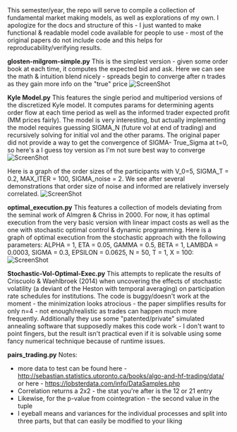 This semester/year, the repo will serve to compile a collection of fundamental market making models, as well as explorations of my own. I apologize for the docs and structure of this - I just wanted to make functional & readable model code available for people to use - most of the original papers do not include code and this helps for reproducability/verifying results. 

**glosten-milgrom-simple.py**
This is the simplest version - given some order book at each time, it computes the expected bid and ask. Here we can see the math & intuition blend nicely - spreads begin to converge after n trades as they gain more info on the "true" price
![ScreenShot](https://drive.google.com/uc?export=view&id=18s2g7-ETOgQ_dNAwFM2qGXg58gop8TzW)

**Kyle Model.py**
This features the single period and multiperiod versions of the discretized Kyle model. It computes params for determining agents order flow at each time period as well as the informed trader expected profit (MM prices fairly). The model is very interesting, but actually implementing the model requires guessing SIGMA_N (future vol at end of trading) and recursively solving for initial vol and the other params. The original paper did not provide a way to get the convergence of SIGMA- True_Sigma at t=0, so here's a I guess toy version as I'm not sure best way to converge
![ScreenShot](https://drive.google.com/uc?export=view&id=1BVKIPqujWb2vA3L-4r8hETevFOpv2omM)

Here is a graph of the order sizes of the participants with V_0=5, SIGMA_T = 0.2, MAX_ITER = 100, SIGMA_noise = 2. We see after several demonstrations that order size of noise and informed are relatively inversely correlated.
![ScreenShot](https://drive.google.com/uc?export=view&id=1Uriq0TB-LOCUhvgGEJJZJz8RLyUYmY5v)

**optimal_execution.py**
This features a collection of models deviating from the seminal work of Almgren & Chriss in 2000. For now, it has optimal execution from the very basic version with linear impact costs as well as the one with stochastic optimal control & dynamic programming. Here is a graph of optimal execution from the stochastic approach with the following parameters: ALPHA = 1, ETA = 0.05, GAMMA = 0.5, BETA = 1, LAMBDA = 0.0003, SIGMA = 0.3, EPSILON = 0.0625, N = 50, T = 1, X = 100:
![ScreenShot](https://drive.google.com/uc?export=view&id=1bO2KBGDsW7c738PQ4fOyMp7GFvv6fYqy)

**Stochastic-Vol-Optimal-Exec.py**
This attempts to replicate the results of Criscuolo & Waehlbroek (2014) when uncovering the effects of stochastic volatility (a deviant of the Heston with temporal averaging) on participation rate schedules for institutions. The code is buggy/doesn't work at the moment - the minimization looks atrocious - the paper simplifies results for only n=4 - not enough/realistic as trades can happen much more frequently. Additionally they use some "patented/private" simulated annealing software that supposedly makes this code work - I don't want to point fingers, but the result isn't practical even if it is solvable using some fancy numerical technique because of runtime issues. 

**pairs_trading.py**
Notes: 
- more data to test can be found here - http://sebastian.statistics.utoronto.ca/books/algo-and-hf-trading/data/
  or here - https://lobsterdata.com/info/DataSamples.php
- Correlation returns a 2x2 - the stat you're after is the 12 or 21 entry
- Likewise, for the p-value from cointegration - the second value in the tuple
- I eyeball means and variances for the individual processes and split into three parts, but that can easily be modified to your liking


